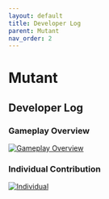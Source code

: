 ```yaml
---
layout: default
title: Developer Log
parent: Mutant
nav_order: 2
---
```


# Mutant
## Developer Log

### Gameplay Overview
[![Gameplay Overview](./pictures/GameplayOverview.png)](https://youtu.be/XycwQQxSrHc)

### Individual Contribution
[![Individual](./pictures/IndividualContribution.png)](https://youtu.be/NqtlybEwOhc)

